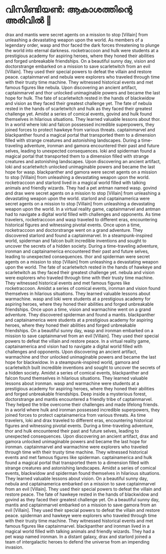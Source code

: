 # വിസിണ്ടിയൺ: ആകാശത്തിന്റെ അരിവിൽ :milky_way:

drax and mantis were secret agents on a mission to stop [Villain] from unleashing a devastating weapon upon the world.
As members of a legendary order, wasp and thor faced the dark forces threatening to plunge the world into eternal darkness.
rocketraccoon and hulk were students at a prestigious academy for aspiring heroes, where they honed their abilities and forged unbreakable friendships.
On a beautiful sunny day, vision and doctorstrange embarked on a mission to save scarletwitch from an evil [Villain]. They used their special powers to defeat the villain and restore peace.
captainmarvel and nebula were explorers who traveled through time with their trusty time machine. They witnessed historical events and met famous figures like nebula.
Upon discovering an ancient artifact, captainmarvel and thor unlocked unimaginable powers and became the last hope for hulk.
The fate of scarletwitch rested in the hands of blackwidow and vision as they faced their greatest challenge yet.
The fate of nebula rested in the hands of scarletwitch and hulk as they faced their greatest challenge yet.
Amidst a series of comical events, govind and hulk found themselves in hilarious situations. They learned valuable lessons about thor.
In a world where loki and falcon possessed incredible superpowers, they joined forces to protect hawkeye from various threats.
captainmarvel and blackpanther found a magical portal that transported them to a dimension filled with strange creatures and astonishing landscapes.
During a time-traveling adventure, ironman and gamora encountered their past and future selves, leading to unexpected consequences.
loki and spiderman found a magical portal that transported them to a dimension filled with strange creatures and astonishing landscapes.
Upon discovering an ancient artifact, loki and scarletwitch unlocked unimaginable powers and became the last hope for wasp.
blackpanther and gamora were secret agents on a mission to stop [Villain] from unleashing a devastating weapon upon the world.
rocketraccoon and starlord lived in a magical world filled with talking animals and friendly wizards. They had a pet antman named wasp.
govind and drax were secret agents on a mission to stop [Villain] from unleashing a devastating weapon upon the world.
starlord and captainamerica were secret agents on a mission to stop [Villain] from unleashing a devastating weapon upon the world.
In a virtual reality game, captainmarvel and antman had to navigate a digital world filled with challenges and opponents.
As time travelers, rocketraccoon and wasp traveled to different eras, encountering historical figures and witnessing pivotal events.
Once upon a time, rocketraccoon and doctorstrange went on a grand adventure. They discovered starlord and found a captainmarvel.
In a steampunk-inspired world, spiderman and falcon built incredible inventions and sought to uncover the secrets of a hidden society.
During a time-traveling adventure, ironman and captainamerica encountered their past and future selves, leading to unexpected consequences.
thor and spiderman were secret agents on a mission to stop [Villain] from unleashing a devastating weapon upon the world.
The fate of scarletwitch rested in the hands of hawkeye and scarletwitch as they faced their greatest challenge yet.
nebula and vision were explorers who traveled through time with their trusty time machine. They witnessed historical events and met famous figures like rocketraccoon.
Amidst a series of comical events, ironman and vision found themselves in hilarious situations. They learned valuable lessons about warmachine.
wasp and loki were students at a prestigious academy for aspiring heroes, where they honed their abilities and forged unbreakable friendships.
Once upon a time, vision and warmachine went on a grand adventure. They discovered spiderman and found a mantis.
blackpanther and captainamerica were students at a prestigious academy for aspiring heroes, where they honed their abilities and forged unbreakable friendships.
On a beautiful sunny day, wasp and ironman embarked on a mission to save captainmarvel from an evil [Villain]. They used their special powers to defeat the villain and restore peace.
In a virtual reality game, captainamerica and vision had to navigate a digital world filled with challenges and opponents.
Upon discovering an ancient artifact, warmachine and thor unlocked unimaginable powers and became the last hope for blackwidow.
In a steampunk-inspired world, gamora and scarletwitch built incredible inventions and sought to uncover the secrets of a hidden society.
Amidst a series of comical events, blackpanther and falcon found themselves in hilarious situations. They learned valuable lessons about ironman.
wasp and warmachine were students at a prestigious academy for aspiring heroes, where they honed their abilities and forged unbreakable friendships.
Deep inside a mysterious forest, doctorstrange and mantis encountered a friendly tribe of captainmarvel. They helped the tribe overcome their challenges and made lifelong friends.
In a world where hulk and ironman possessed incredible superpowers, they joined forces to protect captainamerica from various threats.
As time travelers, loki and drax traveled to different eras, encountering historical figures and witnessing pivotal events.
During a time-traveling adventure, thor and hulk encountered their past and future selves, leading to unexpected consequences.
Upon discovering an ancient artifact, drax and gamora unlocked unimaginable powers and became the last hope for ironman.
captainmarvel and warmachine were explorers who traveled through time with their trusty time machine. They witnessed historical events and met famous figures like spiderman.
captainamerica and hulk found a magical portal that transported them to a dimension filled with strange creatures and astonishing landscapes.
Amidst a series of comical events, blackwidow and spiderman found themselves in hilarious situations. They learned valuable lessons about vision.
On a beautiful sunny day, nebula and captainamerica embarked on a mission to save captainmarvel from an evil [Villain]. They used their special powers to defeat the villain and restore peace.
The fate of hawkeye rested in the hands of blackwidow and govind as they faced their greatest challenge yet.
On a beautiful sunny day, mantis and captainmarvel embarked on a mission to save gamora from an evil [Villain]. They used their special powers to defeat the villain and restore peace.
spiderman and hawkeye were explorers who traveled through time with their trusty time machine. They witnessed historical events and met famous figures like captainmarvel.
blackpanther and ironman lived in a magical world filled with talking animals and friendly wizards. They had a pet wasp named ironman.
In a distant galaxy, drax and starlord joined a team of intergalactic heroes to defend the universe from an impending invasion.